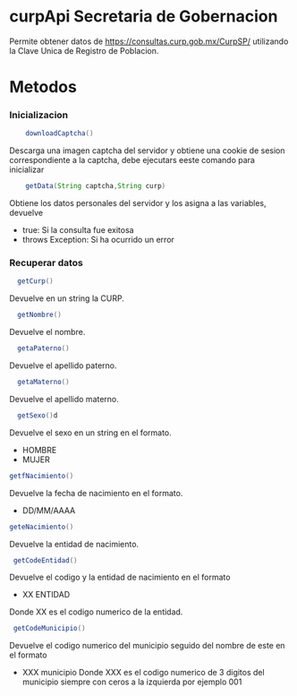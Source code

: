 # curpApi Secretaria de Gobernacion
Permite obtener datos de https://consultas.curp.gob.mx/CurpSP/ utilizando
la Clave Unica de Registro de Poblacion.




# Metodos

### Inicializacion


```java
    downloadCaptcha()

```
 Descarga una imagen captcha del servidor y obtiene una cookie de sesion
correspondiente a la captcha, debe ejecutars eeste comando para inicializar

```java
    getData(String captcha,String curp)

```
Obtiene los datos personales del servidor y los asigna a las variables, devuelve

* true: Si la consulta fue exitosa
* throws Exception: Si ha ocurrido un error


### Recuperar datos

```java
  getCurp()
```
Devuelve en un string la CURP.


```java
  getNombre()
```
Devuelve el nombre.

```java
  getaPaterno()
```
Devuelve el apellido paterno.


```java
  getaMaterno()
```
Devuelve el apellido materno.

```java
  getSexo()d
```
Devuelve el sexo en un string en el formato.
* HOMBRE
* MUJER

```java
getfNacimiento()
```
Devuelve la fecha de nacimiento en el formato.
* DD/MM/AAAA

```java
geteNacimiento()
```
Devuelve la entidad de nacimiento.

```java
 getCodeEntidad()
```
Devuelve el codigo y la entidad de nacimiento en el formato

* XX ENTIDAD

Donde XX es el codigo numerico de la entidad.

```java
 getCodeMunicipio()
```
Devuelve el codigo numerico del municipio seguido del nombre de este en el
formato
* XXX municipio
Donde XXX es el codigo numerico de 3 digitos del municipio siempre con ceros a
la izquierda por ejemplo 001
